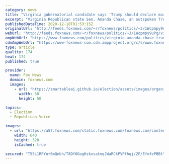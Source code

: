 ```yaml
---
category: news
title: "Virginia gubernatorial candidate says ‘Trump should declare martial law’"
excerpt: "Virginia Republican state Sen. Amanda Chase, an outspoken Trump supporter, former small business owner and gubernatorial hopeful, doubled down on disputed voter fraud claims and said Thursday that her state needs an election audit – through martial law, if necessary."
publishedDateTime: 2020-12-18T01:53:15Z
originalUrl: "http://feeds.foxnews.com/~r/foxnews/politics/~3/1Wcpmpy9uPg/virginia-amanda-chase-trump-martial-law"
webUrl: "http://feeds.foxnews.com/~r/foxnews/politics/~3/1Wcpmpy9uPg/virginia-amanda-chase-trump-martial-law"
ampWebUrl: "https://www.foxnews.com/politics/virginia-amanda-chase-trump-martial-law.amp"
cdnAmpWebUrl: "https://www-foxnews-com.cdn.ampproject.org/c/s/www.foxnews.com/politics/virginia-amanda-chase-trump-martial-law.amp"
type: article
quality: 174
heat: 174
published: true

provider:
  name: Fox News
  domain: foxnews.com
  images:
    - url: "https://smartableai.github.io/election/assets/images/organizations/foxnews.com-50x50.jpg"
      width: 50
      height: 50

topics:
  - Election
  - Republican Voice

images:
  - url: "https://a57.foxnews.com/static.foxnews.com/foxnews.com/content/uploads/2020/12/640/320/Amanda-Chase-GETTY.jpg?ve=1&tl=1"
    width: 640
    height: 320
    isCached: true

secured: "T55L1RPYn+SmQnbh/T8Df6GogHzkxsatmqJWaRCkPVPfhqj/2F/EfmfePBBtY0O7ERKrPEzMKKlM17RT2Fr/tCmhjoKaO9tpLrD0hKHfKEYqczMOYuNoqRyPOPjvyZYaE0AtH8sicv1VSxJGs4Jenbs5VHClQzP3U+3QtmHFLS1EimZ6Zcr5fHRe4CX7Ms/JD3D4XwMvHTyPdbBpmC/RB0CeCpL+9YEeckinzLwmUJsTyDXMatXst31iq70F/Cqf4WE3Y7lNJzI5l2ozOmhNq0R+aK58X5d7GWkH0PvhZcaWQRJ2w0VB+ujzpiGXXBJBlmGv8iEVxCu0LTwIRbJUHo4jBzrLdHoe+5j8btT65oQ=;oqfBeumMj9rRxHRM6dvfww=="
---
```


